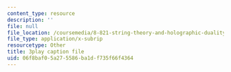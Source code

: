 ```yaml
---
content_type: resource
description: ''
file: null
file_location: /coursemedia/8-821-string-theory-and-holographic-duality-fall-2014/06f8baf05a275586ba1df735f66f4364_1OGZCt58GLc.vtt
file_type: application/x-subrip
resourcetype: Other
title: 3play caption file
uid: 06f8baf0-5a27-5586-ba1d-f735f66f4364
---
```

